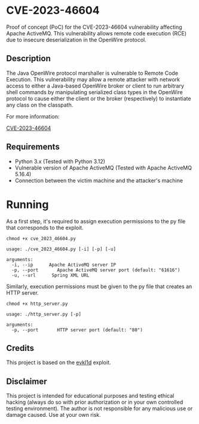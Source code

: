 # CVE-2023-46604

Proof of concept (PoC) for the CVE-2023-46604 vulnerability affecting Apache ActiveMQ. This vulnerability allows remote code execution (RCE) due to insecure deserialization in the OpenWire protocol.

## Description

The Java OpenWire protocol marshaller is vulnerable to Remote Code Execution. This vulnerability may allow a remote attacker with network access to either a Java-based OpenWire broker or client to run arbitrary shell commands by manipulating serialized class types in the OpenWire protocol to cause either the client or the broker (respectively) to instantiate any class on the classpath. 

For more information:

[CVE-2023-46604](https://nvd.nist.gov/vuln/detail/CVE-2023-46604)

## Requirements
- Python 3.x (Tested with Python 3.12)
- Vulnerable version of Apache ActiveMQ (Tested with Apache ActiveMQ 5.16.4)
- Connection between the victim machine and the attacker's machine

# Running

As a first step, it's required to assign execution permissions to the py file that corresponds to the exploit.

```
chmod +x cve_2023_46604.py
```

```
usage: ./cve_2023_46604.py [-i] [-p] [-u]

arguments:
  -i, --ip      Apache ActiveMQ server IP
  -p, --port       Apache ActiveMQ server port (default: "61616")
  -u, --url      Spring XML URL
```

Similarly, execution permissions must be given to the py file that creates an HTTP server.

```
chmod +x http_server.py
```

```
usage: ./http_server.py [-p]

arguments:
  -p, --port       HTTP server port (default: "80")
```

## Credits

This project is based on the [evkl1d](https://github.com/evkl1d/CVE-2023-46604) exploit.

## Disclaimer

This project is intended for educational purposes and testing ethical hacking (always do so with prior authorization or in your own controlled testing environment). The author is not responsible for any malicious use or damage caused. Use at your own risk.
